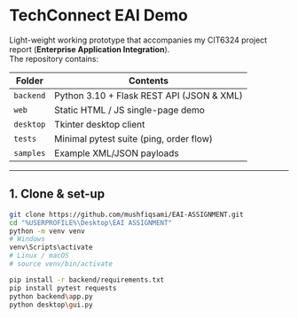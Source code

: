 # TechConnect EAI Demo

Light-weight working prototype that accompanies my CIT6324 project report
(**Enterprise Application Integration**).  
The repository contains:

| Folder   | Contents                                |
|----------|-----------------------------------------|
| `backend`| Python 3.10 + Flask REST API (JSON & XML) |
| `web`    | Static HTML / JS single-page demo       |
| `desktop`| Tkinter desktop client                  |
| `tests`  | Minimal pytest suite (ping, order flow) |
| `samples`| Example XML/JSON payloads               |

---

## 1. Clone & set-up

```bash
git clone https://github.com/mushfiqsami/EAI-ASSIGNMENT.git
cd "%USERPROFILE%\Desktop\EAI ASSIGNMENT"
python -m venv venv                
# Windows
venv\Scripts\activate
# Linux / macOS
# source venv/bin/activate

pip install -r backend/requirements.txt
pip install pytest requests
python backend\app.py
python desktop\gui.py

